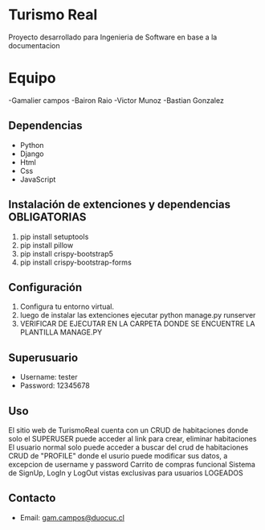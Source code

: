 # Turismo Real

Proyecto desarrollado para Ingenieria de Software en base a la documentacion

# Equipo
-Gamalier campos
-Bairon Raio
-Victor Munoz
-Bastian Gonzalez

## Dependencias

- Python 
- Django 
- Html
- Css
- JavaScript

## Instalación de extenciones y dependencias OBLIGATORIAS

1. pip install setuptools
2. pip install pillow
3. pip install crispy-bootstrap5
4. pip install crispy-bootstrap-forms

## Configuración

1. Configura tu entorno virtual.
2. luego de instalar las extenciones ejecutar python manage.py runserver
3. VERIFICAR DE EJECUTAR EN LA CARPETA DONDE SE ENCUENTRE LA PLANTILLA MANAGE.PY



## Superusuario

- Username: tester
- Password: 12345678

## Uso

El sitio web de TurismoReal cuenta con un CRUD de habitaciones donde solo el SUPERUSER puede acceder al link para crear, eliminar habitaciones
El usuario normal solo puede acceder a buscar del crud de habitaciones
CRUD de "PROFILE" donde el usurio puede modificar sus datos, a excepcion de username y password
Carrito de compras funcional
Sistema de SignUp, LogIn y LogOut
vistas exclusivas para usuarios LOGEADOS


## Contacto

- Email: gam.campos@duocuc.cl

